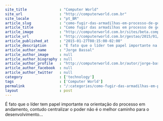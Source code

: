 ```yaml
---
site_title               : "Computer World"
site_url                 : "http://computerworld.com.br"
site_locale              : "pt_BR"
article_slug             : "como-fugir-das-armadilhas-em-processo-de-gestao-de-mudanca"
article_title            : "Como fugir das armadilhas em processo de gestão de mudança"
article_image            : "http://computerworld.com.br/sites/beta.computerworld.com.br/files/news_articles/change-photo.jpg"
article_url              : "http://computerworld.com.br/gestao/2015/01/27/como-fugir-das-armadilhas-em-processo-de-gestao-de-mudanca"
article_published_at     : "2015-01-27T08:15:00-02:00"
article_description      : "É fato que o líder tem papel importante na orientação do processo em andamento, contudo centralizar o poder não é o melhor caminho para o desenvolvimento..."
article_author_name      : "Jorge Bassal"
article_author_image     : null
article_author_biography : null
article_author_profile   : "http://computerworld.com.br/autor/jorge-bassalo"
article_author_facebook  : null
article_author_twitter   : null
category                 : ['technology']
tags                     : ['Computer World']
permalink                : "/:categories/como-fugir-das-armadilhas-em-processo-de-gestao-de-mudanca/"
layout                   : post
---
```


É fato que o líder tem papel importante na orientação do processo em andamento, contudo centralizar o poder não é o melhor caminho para o desenvolvimento...
